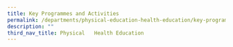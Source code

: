 ```yaml
---
title: Key Programmes and Activities
permalink: /departments/physical-education-health-education/key-programmes-activities
description: ""
third_nav_title: Physical   Health Education
---
```

